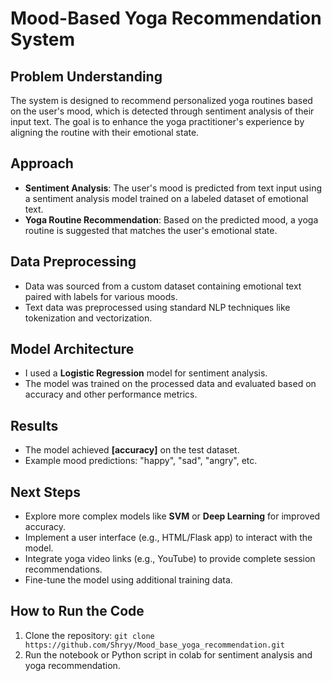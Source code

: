 
# Mood-Based Yoga Recommendation System

## Problem Understanding
The system is designed to recommend personalized yoga routines based on the user's mood, which is detected through sentiment analysis of their input text. The goal is to enhance the yoga practitioner's experience by aligning the routine with their emotional state.

## Approach
- **Sentiment Analysis**: The user's mood is predicted from text input using a sentiment analysis model trained on a labeled dataset of emotional text.
- **Yoga Routine Recommendation**: Based on the predicted mood, a yoga routine is suggested that matches the user's emotional state.

## Data Preprocessing
- Data was sourced from a custom dataset containing emotional text paired with labels for various moods.
- Text data was preprocessed using standard NLP techniques like tokenization and vectorization.

## Model Architecture
- I used a **Logistic Regression** model for sentiment analysis.
- The model was trained on the processed data and evaluated based on accuracy and other performance metrics.

## Results
- The model achieved **[accuracy]** on the test dataset.
- Example mood predictions: "happy", "sad", "angry", etc.

## Next Steps
- Explore more complex models like **SVM** or **Deep Learning** for improved accuracy.
- Implement a user interface (e.g., HTML/Flask app) to interact with the model.
- Integrate yoga video links (e.g., YouTube) to provide complete session recommendations.
- Fine-tune the model using additional training data.

## How to Run the Code
1. Clone the repository: `git clone https://github.com/Shryy/Mood_base_yoga_recommendation.git`
3. Run the notebook or Python script in colab for sentiment analysis and yoga recommendation.
